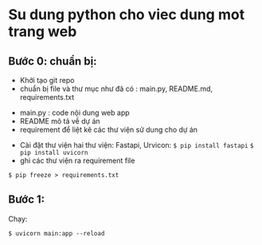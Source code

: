 # Su dung python cho viec dung mot trang web

## Bước 0: chuẩn bị:
+ Khởi tạo git repo
+ chuẩn bị file và thư mục như đã có : main.py, README.md, requirements.txt
- main.py : code nội dung web app
- README mô tả về dự án 
- requirement để liệt kê các thư viện sử dung cho dự án
+ Cài đặt thư viện
hai thư viện: Fastapi, Urvicon:
`$ pip install fastapi`
`$ pip install uvicorn`
+ ghi các thư viện ra requirement file

`$ pip freeze > requirements.txt`

## Bước 1:
Chạy:

`$ uvicorn main:app --reload`